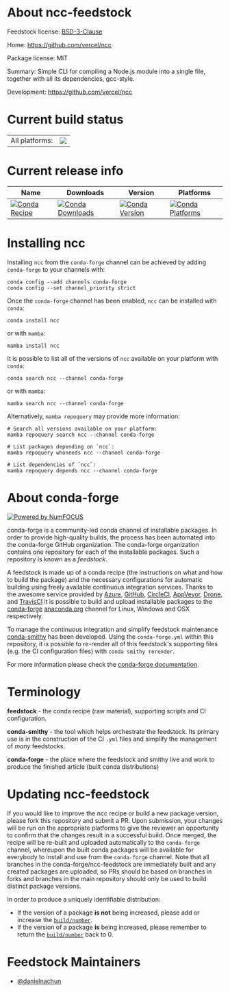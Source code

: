 About ncc-feedstock
===================

Feedstock license: [BSD-3-Clause](https://github.com/conda-forge/ncc-feedstock/blob/main/LICENSE.txt)

Home: https://github.com/vercel/ncc

Package license: MIT

Summary: Simple CLI for compiling a Node.js module into a single file, together with all its dependencies, gcc-style.

Development: https://github.com/vercel/ncc

Current build status
====================


<table><tr><td>All platforms:</td>
    <td>
      <a href="https://dev.azure.com/conda-forge/feedstock-builds/_build/latest?definitionId=24396&branchName=main">
        <img src="https://dev.azure.com/conda-forge/feedstock-builds/_apis/build/status/ncc-feedstock?branchName=main">
      </a>
    </td>
  </tr>
</table>

Current release info
====================

| Name | Downloads | Version | Platforms |
| --- | --- | --- | --- |
| [![Conda Recipe](https://img.shields.io/badge/recipe-ncc-green.svg)](https://anaconda.org/conda-forge/ncc) | [![Conda Downloads](https://img.shields.io/conda/dn/conda-forge/ncc.svg)](https://anaconda.org/conda-forge/ncc) | [![Conda Version](https://img.shields.io/conda/vn/conda-forge/ncc.svg)](https://anaconda.org/conda-forge/ncc) | [![Conda Platforms](https://img.shields.io/conda/pn/conda-forge/ncc.svg)](https://anaconda.org/conda-forge/ncc) |

Installing ncc
==============

Installing `ncc` from the `conda-forge` channel can be achieved by adding `conda-forge` to your channels with:

```
conda config --add channels conda-forge
conda config --set channel_priority strict
```

Once the `conda-forge` channel has been enabled, `ncc` can be installed with `conda`:

```
conda install ncc
```

or with `mamba`:

```
mamba install ncc
```

It is possible to list all of the versions of `ncc` available on your platform with `conda`:

```
conda search ncc --channel conda-forge
```

or with `mamba`:

```
mamba search ncc --channel conda-forge
```

Alternatively, `mamba repoquery` may provide more information:

```
# Search all versions available on your platform:
mamba repoquery search ncc --channel conda-forge

# List packages depending on `ncc`:
mamba repoquery whoneeds ncc --channel conda-forge

# List dependencies of `ncc`:
mamba repoquery depends ncc --channel conda-forge
```


About conda-forge
=================

[![Powered by
NumFOCUS](https://img.shields.io/badge/powered%20by-NumFOCUS-orange.svg?style=flat&colorA=E1523D&colorB=007D8A)](https://numfocus.org)

conda-forge is a community-led conda channel of installable packages.
In order to provide high-quality builds, the process has been automated into the
conda-forge GitHub organization. The conda-forge organization contains one repository
for each of the installable packages. Such a repository is known as a *feedstock*.

A feedstock is made up of a conda recipe (the instructions on what and how to build
the package) and the necessary configurations for automatic building using freely
available continuous integration services. Thanks to the awesome service provided by
[Azure](https://azure.microsoft.com/en-us/services/devops/), [GitHub](https://github.com/),
[CircleCI](https://circleci.com/), [AppVeyor](https://www.appveyor.com/),
[Drone](https://cloud.drone.io/welcome), and [TravisCI](https://travis-ci.com/)
it is possible to build and upload installable packages to the
[conda-forge](https://anaconda.org/conda-forge) [anaconda.org](https://anaconda.org/)
channel for Linux, Windows and OSX respectively.

To manage the continuous integration and simplify feedstock maintenance
[conda-smithy](https://github.com/conda-forge/conda-smithy) has been developed.
Using the ``conda-forge.yml`` within this repository, it is possible to re-render all of
this feedstock's supporting files (e.g. the CI configuration files) with ``conda smithy rerender``.

For more information please check the [conda-forge documentation](https://conda-forge.org/docs/).

Terminology
===========

**feedstock** - the conda recipe (raw material), supporting scripts and CI configuration.

**conda-smithy** - the tool which helps orchestrate the feedstock.
                   Its primary use is in the construction of the CI ``.yml`` files
                   and simplify the management of *many* feedstocks.

**conda-forge** - the place where the feedstock and smithy live and work to
                  produce the finished article (built conda distributions)


Updating ncc-feedstock
======================

If you would like to improve the ncc recipe or build a new
package version, please fork this repository and submit a PR. Upon submission,
your changes will be run on the appropriate platforms to give the reviewer an
opportunity to confirm that the changes result in a successful build. Once
merged, the recipe will be re-built and uploaded automatically to the
`conda-forge` channel, whereupon the built conda packages will be available for
everybody to install and use from the `conda-forge` channel.
Note that all branches in the conda-forge/ncc-feedstock are
immediately built and any created packages are uploaded, so PRs should be based
on branches in forks and branches in the main repository should only be used to
build distinct package versions.

In order to produce a uniquely identifiable distribution:
 * If the version of a package **is not** being increased, please add or increase
   the [``build/number``](https://docs.conda.io/projects/conda-build/en/latest/resources/define-metadata.html#build-number-and-string).
 * If the version of a package **is** being increased, please remember to return
   the [``build/number``](https://docs.conda.io/projects/conda-build/en/latest/resources/define-metadata.html#build-number-and-string)
   back to 0.

Feedstock Maintainers
=====================

* [@danielnachun](https://github.com/danielnachun/)

